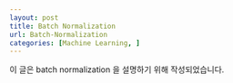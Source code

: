 ```yaml
---
layout: post
title: Batch Normalization
url: Batch-Normalization
categories: [Machine Learning, ]
---
```


이 글은 batch normalization 을 설명하기 위해 작성되었습니다.
